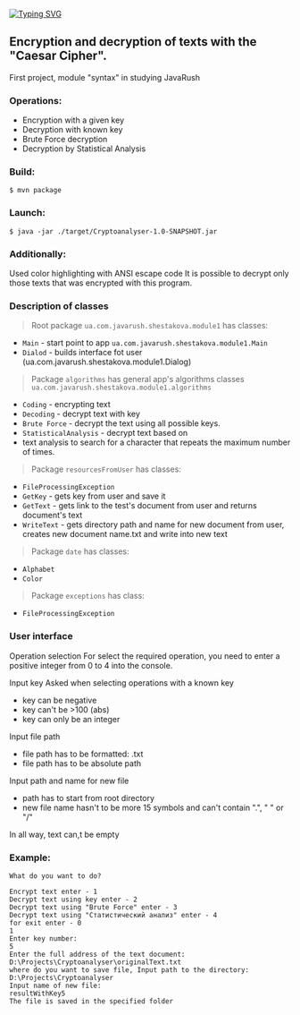 [![Typing SVG](https://readme-typing-svg.herokuapp.com?size=35&color=38C2FF&lines=Cryptoanalyser)](https://git.io/typing-svg)

<h2>Encryption and decryption of texts with the "Caesar Cipher".</h2>

First project, module "syntax" in studying JavaRush

<h3><a>Operations:</a></h3>

* Encryption with a given key
* Decryption with known key
* Brute Force decryption
* Decryption by Statistical Analysis

<h3><a>Build: </a></h3>

```$ mvn package```

<h3 ><a>Launch:</a></h3>

```$ java -jar ./target/Cryptoanalyser-1.0-SNAPSHOT.jar```

<h3 ><a>Additionally:</a></h3>

Used color highlighting with ANSI escape code
It is possible to decrypt only those texts that was encrypted with this program.


<h3 ><a>Description of classes</a></h3>

>Root package ```ua.com.javarush.shestakova.module1``` has classes:

- ```Main``` - start point to app ```ua.com.javarush.shestakova.module1.Main```
- ```Dialod``` - builds interface fot user (ua.com.javarush.shestakova.module1.Dialog)

>Package ```algorithms``` has general app's algorithms classes
```ua.com.javarush.shestakova.module1.algorithms```

- ```Coding``` - encrypting text
- ```Decoding``` - decrypt text with key
- ```Brute Force``` - decrypt the text using all possible keys.
- ```StatisticalAnalysis``` - decrypt text based on
- text analysis to search for a character that repeats the maximum number of times.

>Package ```resourcesFromUser``` has classes:
- ```FileProcessingException``` 
- ```GetKey``` - gets key from user and save it
- ```GetText``` - gets link to the test's document from user and returns document's text
- ```WriteText``` - gets directory path and name for new document from user, creates new document name.txt
  and write into new text

>Package ```date``` has classes:

- ```Alphabet```
- ```Color```

>Package ```exceptions``` has class:

- ```FileProcessingException``` 


<h3><a>User interface</a></h3>
Operation selection
For select the required operation, you need to enter a positive integer from 0 to 4 into the console.

Input key
Asked when selecting operations with a known key
- key can be negative
- key can't be  >100 (abs)
- key can only be an integer

Input file path
- file path has to be formatted: .txt
- file path has to be absolute path

Input path and name for new file
- path has to start from root directory
- new file name hasn't to be more 15 symbols and can't contain ".", " " or "/"

In all way, text can,t be empty

<h3><a>Example:</a></h2>

```
What do you want to do? 

Encrypt text enter - 1
Decrypt text using key enter - 2
Decrypt text using "Brute Force" enter - 3
Decrypt text using "Статистический анализ" enter - 4
for exit enter - 0
1
Enter key number: 
5
Enter the full address of the text document: 
D:\Projects\Cryptoanalyser\originalText.txt
where do you want to save file, Input path to the directory: 
D:\Projects\Cryptoanalyser
Input name of new file: 
resultWithKey5
The file is saved in the specified folder
```
